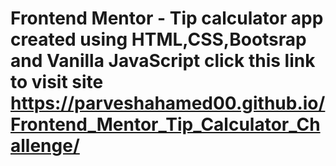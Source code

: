 # Frontend Mentor - Tip calculator app created using HTML,CSS,Bootsrap and Vanilla JavaScript click this link to visit site https://parveshahamed00.github.io/Frontend_Mentor_Tip_Calculator_Challenge/
